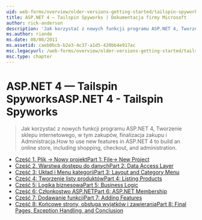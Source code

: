 ```yaml
---
uid: web-forms/overview/older-versions-getting-started/tailspin-spyworks/index
title: ASP.NET 4 — Tailspin Spyworks | Dokumentacja firmy Microsoft
author: rick-anderson
description: 'Jak korzystać z nowych funkcji programu ASP.NET 4, Tworzenie sklepu internetowego, w tym zakupów, finalizacja zakupu i Administracja.'
ms.author: riande
ms.date: 08/08/2011
ms.assetid: caeb0bcb-b2e3-4c37-a1d5-420bb4e917ac
msc.legacyurl: /web-forms/overview/older-versions-getting-started/tailspin-spyworks
msc.type: chapter
---
```

<a name="aspnet-4---tailspin-spyworks"></a><span data-ttu-id="0abd9-103">ASP.NET 4 — Tailspin Spyworks</span><span class="sxs-lookup"><span data-stu-id="0abd9-103">ASP.NET 4 - Tailspin Spyworks</span></span>
====================
> <span data-ttu-id="0abd9-104">Jak korzystać z nowych funkcji programu ASP.NET 4, Tworzenie sklepu internetowego, w tym zakupów, finalizacja zakupu i Administracja.</span><span class="sxs-lookup"><span data-stu-id="0abd9-104">How to use new features in ASP.NET 4 to build an online store, including shopping, checkout, and administration.</span></span>


- [<span data-ttu-id="0abd9-105">Część 1. Plik -> Nowy projekt</span><span class="sxs-lookup"><span data-stu-id="0abd9-105">Part 1: File-> New Project</span></span>](tailspin-spyworks-part-1.md)
- [<span data-ttu-id="0abd9-106">Część 2. Warstwa dostępu do danych</span><span class="sxs-lookup"><span data-stu-id="0abd9-106">Part 2: Data Access Layer</span></span>](tailspin-spyworks-part-2.md)
- [<span data-ttu-id="0abd9-107">Część 3: Układ i Menu kategorii</span><span class="sxs-lookup"><span data-stu-id="0abd9-107">Part 3: Layout and Category Menu</span></span>](tailspin-spyworks-part-3.md)
- [<span data-ttu-id="0abd9-108">Część 4: Tworzenie listy produktów</span><span class="sxs-lookup"><span data-stu-id="0abd9-108">Part 4: Listing Products</span></span>](tailspin-spyworks-part-4.md)
- [<span data-ttu-id="0abd9-109">Część 5: Logika biznesowa</span><span class="sxs-lookup"><span data-stu-id="0abd9-109">Part 5: Business Logic</span></span>](tailspin-spyworks-part-5.md)
- [<span data-ttu-id="0abd9-110">Część 6: Członkostwo ASP.NET</span><span class="sxs-lookup"><span data-stu-id="0abd9-110">Part 6: ASP.NET Membership</span></span>](tailspin-spyworks-part-6.md)
- [<span data-ttu-id="0abd9-111">Część 7: Dodawanie funkcji</span><span class="sxs-lookup"><span data-stu-id="0abd9-111">Part 7: Adding Features</span></span>](tailspin-spyworks-part-7.md)
- [<span data-ttu-id="0abd9-112">Część 8: Końcowe strony, obsługa wyjątków i zawierania</span><span class="sxs-lookup"><span data-stu-id="0abd9-112">Part 8: Final Pages, Exception Handling, and Conclusion</span></span>](tailspin-spyworks-part-8.md)
